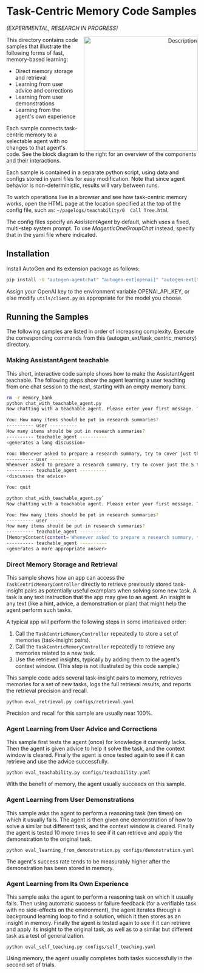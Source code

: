 # Task-Centric Memory Code Samples
_(EXPERIMENTAL, RESEARCH IN PROGRESS)_

<p align="right">
  <img src="../../packages/autogen-ext/imgs/task_centric_memory.png" alt="Description" width="300" align="right" style="margin-left: 10px;">
</p>

This directory contains code samples that illustrate the following forms of fast, memory-based learning:
* Direct memory storage and retrieval
* Learning from user advice and corrections
* Learning from user demonstrations
* Learning from the agent's own experience

Each sample connects task-centric memory to a selectable agent with no changes to that agent's code.
See the block diagram to the right for an overview of the components and their interactions.

Each sample is contained in a separate python script, using data and configs stored in yaml files for easy modification.
Note that since agent behavior is non-deterministic, results will vary between runs.

To watch operations live in a browser and see how task-centric memory works,
open the HTML page at the location specified at the top of the config file,
such as: `~/pagelogs/teachability/0  Call Tree.html`

The config files specify an _AssistantAgent_ by default, which uses a fixed, multi-step system prompt.
To use _MagenticOneGroupChat_ instead, specify that in the yaml file where indicated.


## Installation

Install AutoGen and its extension package as follows:

```bash
pip install -U "autogen-agentchat" "autogen-ext[openai]" "autogen-ext[task-centric-memory]"
```

Assign your OpenAI key to the environment variable OPENAI_API_KEY,
or else modify `utils/client.py` as appropriate for the model you choose.


## Running the Samples

The following samples are listed in order of increasing complexity.
Execute the corresponding commands from this (autogen_ext/task_centric_memory) directory.


### Making AssistantAgent teachable

This short, interactive code sample shows how to make the AssistantAgent teachable.
The following steps show the agent learning a user teaching from one chat session to the next,
starting with an empty memory bank.
    
```bash
rm -r memory_bank
python chat_with_teachable_agent.py
Now chatting with a teachable agent. Please enter your first message. Type 'exit' or 'quit' to quit.

You: How many items should be put in research summaries?
---------- user ----------
How many items should be put in research summaries?
---------- teachable_agent ----------
<generates a long discussion>

You: Whenever asked to prepare a research summary, try to cover just the 5 top items.
---------- user ----------
Whenever asked to prepare a research summary, try to cover just the 5 top items.
---------- teachable_agent ----------
<discusses the advice>

You: quit

python chat_with_teachable_agent.py`
Now chatting with a teachable agent. Please enter your first message. Type 'exit' or 'quit' to quit.

You: How many items should be put in research summaries?
---------- user ----------
How many items should be put in research summaries?
---------- teachable_agent ----------
[MemoryContent(content='Whenever asked to prepare a research summary, try to cover just the 5 top items.', mime_type='MemoryMimeType.TEXT', metadata={})]
---------- teachable_agent ----------
<generates a more appropriate answer> 
```


### Direct Memory Storage and Retrieval

This sample shows how an app can access the `TaskCentricMemoryController` directly
to retrieve previously stored task-insight pairs as potentially useful examplars when solving some new task.
A task is any text instruction that the app may give to an agent.
An insight is any text (like a hint, advice, a demonstration or plan) that might help the agent perform such tasks.

A typical app will perform the following steps in some interleaved order:
1. Call the `TaskCentricMemoryController` repeatedly to store a set of memories (task-insight pairs).
2. Call the `TaskCentricMemoryController` repeatedly to retrieve any memories related to a new task.
3. Use the retrieved insights, typically by adding them to the agent's context window. (This step is not illustrated by this code sample.)

This sample code adds several task-insight pairs to memory, retrieves memories for a set of new tasks,
logs the full retrieval results, and reports the retrieval precision and recall.

`python eval_retrieval.py configs/retrieval.yaml`

Precision and recall for this sample are usually near 100%.


### Agent Learning from User Advice and Corrections

This sample first tests the agent (once) for knowledge it currently lacks.
Then the agent is given advice to help it solve the task, and the context window is cleared.
Finally the agent is once tested again to see if it can retrieve and use the advice successfully.

`python eval_teachability.py configs/teachability.yaml`

With the benefit of memory, the agent usually succeeds on this sample.


### Agent Learning from User Demonstrations

This sample asks the agent to perform a reasoning task (ten times) on which it usually fails.
The agent is then given one demonstration of how to solve a similar but different task, and the context window is cleared.
Finally the agent is tested 10 more times to see if it can retrieve and apply the demonstration to the original task.

`python eval_learning_from_demonstration.py configs/demonstration.yaml`

The agent's success rate tends to be measurably higher after the demonstration has been stored in memory.


### Agent Learning from Its Own Experience

This sample asks the agent to perform a reasoning task on which it usually fails.
Then using automatic success or failure feedback (for a verifiable task with no side-effects on the environment), 
the agent iterates through a background learning loop to find a solution, which it then stores as an insight in memory.
Finally the agent is tested again to see if it can retrieve and apply its insight to the original task,
as well as to a similar but different task as a test of generalization.

`python eval_self_teaching.py configs/self_teaching.yaml`

Using memory, the agent usually completes both tasks successfully in the second set of trials.
